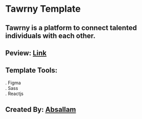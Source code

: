 # Tawrny Template

## Tawrny is a platform to connect talented individuals with each other.

## Peview: [Link](https://develop-me.org)

## Template Tools:
  . Figma<br/>
  . Sass<br/>
  . Reactjs<br/>

## Created By: [Absallam](https://github.com/absallam1999)
